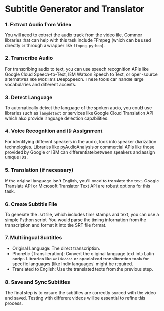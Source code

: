 # Subtitle Generator and Translator

### 1\. Extract Audio from Video

You will need to extract the audio track from the video file. Common libraries that can help with this task include FFmpeg (which can be used directly or through a wrapper like `ffmpeg-python`).

### 2\. Transcribe Audio

For transcribing audio to text, you can use speech recognition APIs like Google Cloud Speech-to-Text, IBM Watson Speech to Text, or open-source alternatives like Mozilla's DeepSpeech. These tools can handle large vocabularies and different accents.

### 3\. Detect Language

To automatically detect the language of the spoken audio, you could use libraries such as `langdetect` or services like Google Cloud Translation API which also provide language detection capabilities.

### 4\. Voice Recognition and ID Assignment

For identifying different speakers in the audio, look into speaker diarization technologies. Libraries like pyAudioAnalysis or commercial APIs like those provided by Google or IBM can differentiate between speakers and assign unique IDs.

### 5\. Translation (if necessary)

If the original language isn't English, you'll need to translate the text. Google Translate API or Microsoft Translator Text API are robust options for this task.

### 6\. Create Subtitle File

To generate the .srt file, which includes time stamps and text, you can use a simple Python script. You would parse the timing information from the transcription and format it into the SRT file format.

### 7\. Multilingual Subtitles

-   Original Language: The direct transcription.
-   Phonetic (Transliteration): Convert the original language text into Latin script. Libraries like `unidecode` or specialized transliteration tools for specific languages (like Indic languages) might be required.
-   Translated to English: Use the translated texts from the previous step.

### 8\. Save and Sync Subtitles

The final step is to ensure the subtitles are correctly synced with the video and saved. Testing with different videos will be essential to refine this process.
